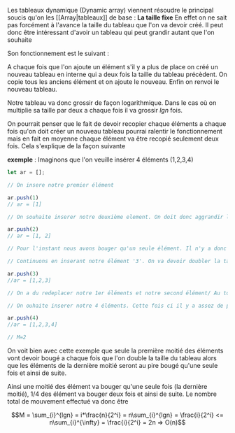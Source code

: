 Les tableaux dynamique (Dynamic array) viennent résoudre le principal soucis qu'on les [[Array|tableaux]] de base : **La taille fixe**
En effet on ne sait pas forcément à l'avance la taille du tableau que l'on va devoir créé. Il peut donc être intéressant d'avoir un tableau qui peut grandir autant que l'on souhaite

Son fonctionnement est le suivant :

A chaque fois que l'on ajoute un élément s'il y a plus de place on créé un nouveau tableau en interne qui a deux fois la taille du tableau précèdent. On copie tous les anciens élément et on ajoute le nouveau. Enfin on renvoi le nouveau tableau.

Notre tableau va donc grossir de façon logarithmique. Dans le cas où on multiplie sa taille par deux a chaque fois il va grossir $lgn$ fois.

On pourrait penser que le fait de devoir recopier chaque éléments a chaque fois qu'on doit créer un nouveau tableau pourrai ralentir le fonctionnement mais en fait en moyenne chaque élément va être recopié seulement deux fois. Cela s'explique de la façon suivante

**exemple** : Imaginons que l'on veuille insérer 4 éléments (1,2,3,4)

```ts
let ar = [];

// On insere notre premier élément

ar.push(1)
// ar = [1]

// On souhaite inserer notre deuxième element. On doit donc aggrandir la taille du tableau en la doublant et recopier notre premier élément. Un fois cela fait on peut donc inserer notre nouveau élément

ar.push(2)
// ar = [1, 2]

// Pour l'instant nous avons bouger qu'un seule élément. Il n'y a donc eu qu'un seule mouvement alors que nous 2 éléments

// Continuons en inserant notre élément '3'. On va devoir doubler la taille du tableau en l'a passant à 4. Ce qui nous donne apres insertion

ar.push(3)
//ar = [1,2,3]

// On a du redeplacer notre 1er éléments et notre second élément/ Au total on a donc eu M=2 mouvement

// On ouhaite inserer notre 4 éléments. Cette fois ci il y a assez de place. On peut donc l'inserer sans déplacer les autre

ar.push(4)
//ar = [1,2,3,4]

// M=2

```

On voit bien avec cette exemple que seule la première moitié des éléments vont devoir bougé a chaque fois que l'on double la taille du tableau alors que les éléments de la dernière moitié seront au pire bougé qu'une seule fois et ainsi de suite. 

Ainsi une moitié des élément va bouger qu'une seule fois (la dernière moitié), 1/4 des élément va bouger deux fois et ainsi de suite. Le nombre total de mouvement effectué va donc être

$$M = \sum_{i}^{lgn} = i*\frac{n}{2^i} = n\sum_{i}^{lgn} = \frac{i}{2^i} <= n\sum_{i}^{\infty} = \frac{i}{2^i} = 2n => O(n)$$